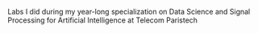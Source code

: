 
Labs I did during my year-long specialization on Data Science and Signal Processing for Artificial Intelligence at Telecom Paristech


